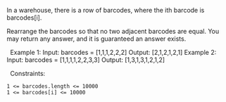 In a warehouse, there is a row of barcodes, where the ith barcode is barcodes[i].

Rearrange the barcodes so that no two adjacent barcodes are equal. You may return any answer, and it is guaranteed an answer exists.

 
Example 1:
Input: barcodes = [1,1,1,2,2,2]
Output: [2,1,2,1,2,1]
Example 2:
Input: barcodes = [1,1,1,1,2,2,3,3]
Output: [1,3,1,3,1,2,1,2]

 
Constraints:


	1 <= barcodes.length <= 10000
	1 <= barcodes[i] <= 10000

